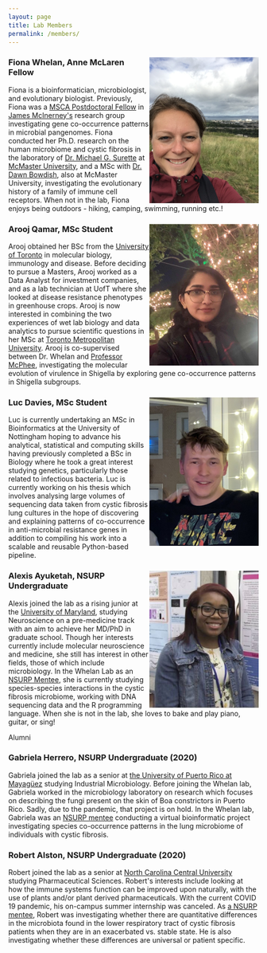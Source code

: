 ```yaml
---
layout: page
title: Lab Members
permalink: /members/
---
```


<div id="content">
<img align = "right" src="/assets/images/members/Fiona-Picture.jpg" alt="drawing" width="220"/>
<h3><b>Fiona Whelan, Anne McLaren Fellow</b></h3>

Fiona is a bioinformatician, microbiologist, and evolutionary biologist. Previously, Fiona was a <a href="https://ec.europa.eu/research/mariecurieactions/actions/individual-fellowships_en">MSCA Postdoctoral Fellow</a> in <a href="http://mcinerneylab.com/">James McInerney's</a> research group investigating gene co-occurrence patterns in microbial pangenomes. Fiona conducted her Ph.D. research on the human microbiome and cystic fibrosis in the laboratory of <a href="http://surettelab.ca/">Dr. Michael G. Surette</a> at <a href="http://mcmaster.ca/">McMaster University</a>, and a MSc with <a href="http://bowdish.ca/">Dr. Dawn Bowdish</a>, also at McMaster University, investigating the evolutionary history of a family of immune cell receptors. When not in the lab, Fiona enjoys being outdoors - hiking, camping, swimming, running etc.!
</div>

<div id="content">
<img align="right" src="/assets/images/members/Arooj-Picture.jpg" alt="drawing" width="220"/>
<h3><b>Arooj Qamar, MSc Student</b></h3>

Arooj obtained her BSc from the <a href="https://www.utoronto.ca/">University of Toronto</a> in molecular biology, immunology and disease. Before deciding to pursue a Masters, Arooj worked as a Data Analyst for investment companies, and as a lab technician at UofT where she looked at disease resistance phenotypes in greenhouse crops. Arooj is now interested in combining the two experiences of wet lab biology and data analytics to pursue scientific questions in her MSc at <a href="https://www.ryerson.ca/">Toronto Metropolitan University</a>. Arooj is co-supervised between Dr. Whelan and <a href="http://www.mcpheelab.ca/lab/">Professor McPhee</a>, investigating the molecular evolution of virulence in Shigella by exploring gene co-occurrence patterns in Shigella subgroups.
</div>

<div id="content">
<img align="right" src="/assets/images/members/Luc-Picture.jpg" alt="drawing" width="220"/>
<h3><b>Luc Davies, MSc Student</b></h3>

Luc is currently undertaking an MSc in Bioinformatics at the University of Nottingham hoping to advance his analytical, statistical and computing skills having previously completed a BSc in Biology where he took a great interest studying genetics, particularly those related to infectious bacteria. Luc is currently working on his thesis which involves analysing large volumes of sequencing data taken from cystic fibrosis lung cultures in the hope of discovering and explaining patterns of co-occurrence in anti-microbial resistance genes in addition to compiling his work into a scalable and reusable Python-based pipeline.
</div>

<div id="content">
<img align="right" src="/assets/images/members/Alexis-Picture.jpg" alt="drawing" width="220"/>
<h3><b>Alexis Ayuketah, NSURP Undergraduate</b></h3> <!-- (2021-2022)-->

Alexis joined the lab as a rising junior at the <a href="https://www.umd.edu/">University of Maryland</a>, studying Neuroscience on a pre-medicine track with an aim to achieve her MD/PhD in graduate school. Though her interests currently include molecular neuroscience and medicine, she still has interest in other fields, those of which include microbiology. In the Whelan Lab as an <a href="https://nsurp.org/">NSURP Mentee</a>, she is currently studying species-species interactions in the cystic fibrosis microbiome, working with DNA sequencing data and the R programming language. When she is not in the lab, she loves to bake and play piano, guitar, or sing!
</div>

<div class="separator">Alumni</div>

<div id="content">
<h3><b>Gabriela Herrero, NSURP Undergraduate (2020)</b></h3>

Gabriela joined the lab as a senior at <a href="https://www.uprm.edu/portada/">the University of Puerto Rico at Mayagüez</a> studying Industrial Microbiology. Before joining the Whelan lab, Gabriela worked in the microbiology laboratory on research which focuses on describing the fungi present on the skin of Boa constrictors in Puerto Rico. Sadly, due to the pandemic, that project is on hold. In the Whelan lab, Gabriela was an <a href="https://nsurp.org/">NSURP mentee</a> conducting a virtual bioinformatic project investigating species co-occurrence patterns in the lung microbiome of individuals with cystic fibrosis.
</div>

<div id="content">
<h3><b>Robert Alston, NSURP Undergraduate (2020)</b></h3>

Robert joined the lab as a senior at <a href="https://www.nccu.edu/">North Carolina Central University</a> studying Pharmaceutical Sciences.  Robert's interests include looking at how the immune systems function can be improved upon naturally, with the use of plants and/or plant derived pharmaceuticals.  With the current COVID 19 pandemic, his on-campus summer internship was canceled.  As <a href="https://nsurp.org/">a NSURP mentee</a>, Robert was investigating whether there are quantitative differences in the microbiota found in the lower respiratory tract of cystic fibrosis patients when they are in an exacerbated vs. stable state.  He is also investigating whether these differences are universal or patient specific.
</div>
